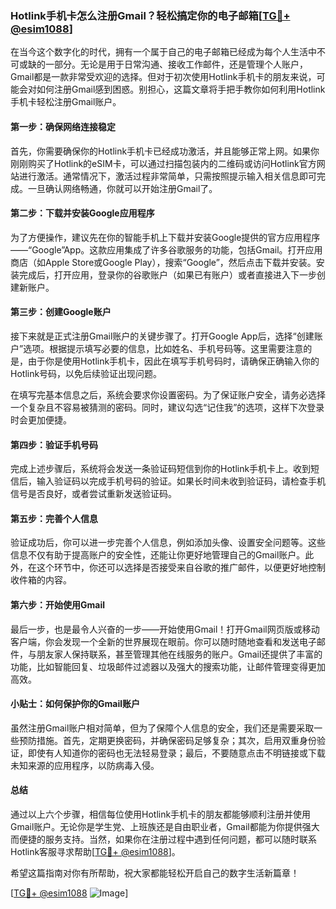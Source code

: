 ### Hotlink手机卡怎么注册Gmail？轻松搞定你的电子邮箱[[TG💪+ @esim1088](https://t.me/s/esim1088)]

在当今这个数字化的时代，拥有一个属于自己的电子邮箱已经成为每个人生活中不可或缺的一部分。无论是用于日常沟通、接收工作邮件，还是管理个人账户，Gmail都是一款非常受欢迎的选择。但对于初次使用Hotlink手机卡的朋友来说，可能会对如何注册Gmail感到困惑。别担心，这篇文章将手把手教你如何利用Hotlink手机卡轻松注册Gmail账户。

#### **第一步：确保网络连接稳定**

首先，你需要确保你的Hotlink手机卡已经成功激活，并且能够正常上网。如果你刚刚购买了Hotlink的eSIM卡，可以通过扫描包装内的二维码或访问Hotlink官方网站进行激活。通常情况下，激活过程非常简单，只需按照提示输入相关信息即可完成。一旦确认网络畅通，你就可以开始注册Gmail了。

#### **第二步：下载并安装Google应用程序**

为了方便操作，建议先在你的智能手机上下载并安装Google提供的官方应用程序——“Google”App。这款应用集成了许多谷歌服务的功能，包括Gmail。打开应用商店（如Apple Store或Google Play），搜索“Google”，然后点击下载并安装。安装完成后，打开应用，登录你的谷歌账户（如果已有账户）或者直接进入下一步创建新账户。

#### **第三步：创建Google账户**

接下来就是正式注册Gmail账户的关键步骤了。打开Google App后，选择“创建账户”选项。根据提示填写必要的信息，比如姓名、手机号码等。这里需要注意的是，由于你是使用Hotlink手机卡，因此在填写手机号码时，请确保正确输入你的Hotlink号码，以免后续验证出现问题。

在填写完基本信息之后，系统会要求你设置密码。为了保证账户安全，请务必选择一个复杂且不容易被猜测的密码。同时，建议勾选“记住我”的选项，这样下次登录时会更加便捷。

#### **第四步：验证手机号码**

完成上述步骤后，系统将会发送一条验证码短信到你的Hotlink手机卡上。收到短信后，输入验证码以完成手机号码的验证。如果长时间未收到验证码，请检查手机信号是否良好，或者尝试重新发送验证码。

#### **第五步：完善个人信息**

验证成功后，你可以进一步完善个人信息，例如添加头像、设置安全问题等。这些信息不仅有助于提高账户的安全性，还能让你更好地管理自己的Gmail账户。此外，在这个环节中，你还可以选择是否接受来自谷歌的推广邮件，以便更好地控制收件箱的内容。

#### **第六步：开始使用Gmail**

最后一步，也是最令人兴奋的一步——开始使用Gmail！打开Gmail网页版或移动客户端，你会发现一个全新的世界展现在眼前。你可以随时随地查看和发送电子邮件，与朋友家人保持联系，甚至管理其他在线服务的账户。Gmail还提供了丰富的功能，比如智能回复、垃圾邮件过滤器以及强大的搜索功能，让邮件管理变得更加高效。

#### **小贴士：如何保护你的Gmail账户**

虽然注册Gmail账户相对简单，但为了保障个人信息的安全，我们还是需要采取一些预防措施。首先，定期更换密码，并确保密码足够复杂；其次，启用双重身份验证，即使有人知道你的密码也无法轻易登录；最后，不要随意点击不明链接或下载未知来源的应用程序，以防病毒入侵。

#### **总结**

通过以上六个步骤，相信每位使用Hotlink手机卡的朋友都能够顺利注册并使用Gmail账户。无论你是学生党、上班族还是自由职业者，Gmail都能为你提供强大而便捷的服务支持。当然，如果你在注册过程中遇到任何问题，都可以随时联系Hotlink客服寻求帮助[[TG💪+ @esim1088](https://t.me/s/esim1088)]。

希望这篇指南对你有所帮助，祝大家都能轻松开启自己的数字生活新篇章！

[[TG💪+ @esim1088](https://t.me/s/esim1088) ![Image](https://i.postimg.cc/4NQfJmqS/Snipaste-2025-05-13-00-14-12.png)]